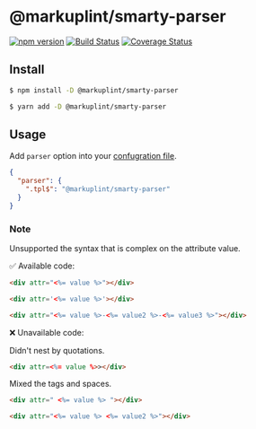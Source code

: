 # @markuplint/smarty-parser

[![npm version](https://badge.fury.io/js/%40markuplint%2Fsmarty-parser.svg)](https://www.npmjs.com/package/@markuplint/smarty-parser)
[![Build Status](https://travis-ci.org/markuplint/markuplint.svg?branch=main)](https://travis-ci.org/markuplint/markuplint)
[![Coverage Status](https://coveralls.io/repos/github/markuplint/markuplint/badge.svg?branch=main)](https://coveralls.io/github/markuplint/markuplint?branch=main)

## Install

```sh
$ npm install -D @markuplint/smarty-parser

$ yarn add -D @markuplint/smarty-parser
```

## Usage

Add `parser` option into your [confugration file](https://markuplint.dev/configuration#parser).

```json
{
  "parser": {
    ".tpl$": "@markuplint/smarty-parser"
  }
}
```

### Note

Unsupported the syntax that is complex on the attribute value.

✅ Available code:

```html
<div attr="<%= value %>"></div>
```

<!-- prettier-ignore-start -->
```html
<div attr='<%= value %>'></div>
```
<!-- prettier-ignore-end -->

```html
<div attr="<%= value %>-<%= value2 %>-<%= value3 %>"></div>
```

❌ Unavailable code:

Didn't nest by quotations.

<!-- prettier-ignore-start -->
```html
<div attr=<%= value %>></div>
```
<!-- prettier-ignore-end -->

Mixed the tags and spaces.

```html
<div attr=" <%= value %> "></div>
```

```html
<div attr="<%= value %> <%= value2 %>"></div>
```
